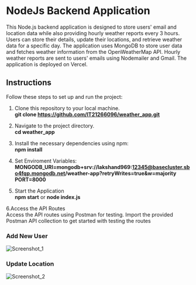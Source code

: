 # NodeJs Backend Application
This Node.js backend application is designed to store users' email and location data while also providing hourly weather reports every 3 hours. Users can store their details, update their locations, and retrieve weather data for a specific day. The application uses MongoDB to store user data and fetches weather information from the OpenWeatherMap API. Hourly weather reports are sent to users' emails using Nodemailer and Gmail. The application is deployed on Vercel.

## Instructions

Follow these steps to set up and run the project:

1. Clone this repository to your local machine.</br>
   **git clone https://github.com/IT21266096/weather_app.git**
   
2. Navigate to the project directory.</br>
   **cd weather_app**
   
3. Install the necessary dependencies using npm:</br>
   **npm install**

4. Set Enviroment Variables:</br>
   **MONGODB_URI=mongodb+srv://lakshand969:12345@basecluster.sbo4fqp.mongodb.net/weather-app?retryWrites=true&w=majority</br>
   PORT=8000**</br>

5. Start the Application</br>
   **npm start** or **node index.js**</br>

6.Access the API Routes<br>
  Access the API routes using Postman for testing. Import the provided Postman API collection to get started with testing the routes</br>
  ### Add New User</br>
  ![Screenshot_1](https://github.com/IT21266096/weather_app/assets/99247843/0b6adb9d-0d32-49c4-9ddb-11b930f285a4)</br>

  ### Update Location</br>
  ![Screenshot_2](https://github.com/IT21266096/weather_app/assets/99247843/430c6bcb-1964-4dbd-8e36-a0b7f9c441fe)</br>
  
  </br></br></br>

